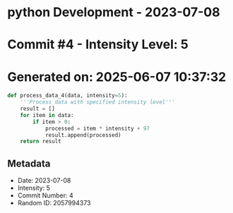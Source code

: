 ﻿# python Development - 2023-07-08
# Commit #4 - Intensity Level: 5
# Generated on: 2025-06-07 10:37:32
```python
def process_data_4(data, intensity=5):
    '''Process data with specified intensity level'''
    result = []
    for item in data:
        if item > 0:
            processed = item * intensity + 97
            result.append(processed)
    return result
```
## Metadata
- Date: 2023-07-08
- Intensity: 5
- Commit Number: 4
- Random ID: 2057994373
